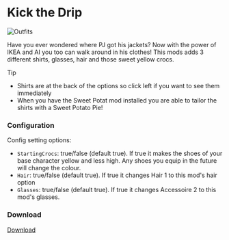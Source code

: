 # Kick the Drip
![Outfits](https://github.com/animatedrice/StardewMods/blob/f70a972f3df8ad723254689030b2397e9e370023/%5BCP%5D%20Kick%20the%20Drip/Added%20items.png)

Have you ever wondered where PJ got his jackets? Now with the power of IKEA and AI you too can walk around in his clothes!
This mods adds 3 different shirts, glasses, hair and those sweet yellow crocs. 

> [!TIP]
> * Shirts are at the back of the options so click left if you want to see them immediately
> * When you have the Sweet Potat mod installed you are able to tailor the shirts with a Sweet Potato Pie!

### Configuration
Config setting options:
* ```StartingCrocs```: true/false (default true). If true it makes the shoes of your base character yellow and less high. Any shoes you equip in the future will change the colour.
* ```Hair```: true/false (default true). If true it changes Hair 1 to this mod's hair option
* ```Glasses```: true/false (default true). If true it changes Accessoire 2 to this mod's glasses.

### Download

[Download
](https://github.com/animatedrice/KicktheDrip/releases)
